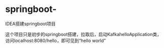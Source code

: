 # springboot-
IDEA搭建springboot项目

这个项目只是初步的springboot搭建，拉取后，启动KafkahelloApplication类，访问localhost:8080/hello，即可见到“hello world”

